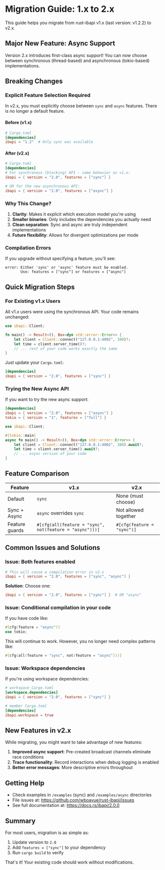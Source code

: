 # Migration Guide: 1.x to 2.x

This guide helps you migrate from rust-ibapi v1.x (last version: v1.2.2) to v2.x.

## Major New Feature: Async Support

Version 2.x introduces first-class async support! You can now choose between synchronous (thread-based) and asynchronous (tokio-based) implementations.

## Breaking Changes

### Explicit Feature Selection Required

In v2.x, you must explicitly choose between `sync` and `async` features. There is no longer a default feature.

#### Before (v1.x)
```toml
# Cargo.toml
[dependencies]
ibapi = "1.2"  # Only sync was available
```

#### After (v2.x)
```toml
# Cargo.toml
[dependencies]
# For synchronous (blocking) API - same behavior as v1.x:
ibapi = { version = "2.0", features = ["sync"] }

# OR for the new asynchronous API:
ibapi = { version = "2.0", features = ["async"] }
```

### Why This Change?

1. **Clarity**: Makes it explicit which execution model you're using
2. **Smaller binaries**: Only includes the dependencies you actually need  
3. **Clean separation**: Sync and async are truly independent implementations
4. **Future flexibility**: Allows for divergent optimizations per mode

### Compilation Errors

If you upgrade without specifying a feature, you'll see:
```
error: Either 'sync' or 'async' feature must be enabled.
       Use: features = ["sync"] or features = ["async"]
```

## Quick Migration Steps

### For Existing v1.x Users

All v1.x users were using the synchronous API. Your code remains unchanged:

```rust
use ibapi::Client;

fn main() -> Result<(), Box<dyn std::error::Error>> {
    let client = Client::connect("127.0.0.1:4002", 100)?;
    let time = client.server_time()?;
    // ... rest of your code works exactly the same
}
```

Just update your `Cargo.toml`:
```toml
[dependencies]
ibapi = { version = "2.0", features = ["sync"] }
```

### Trying the New Async API

If you want to try the new async support:
```toml
[dependencies]
ibapi = { version = "2.0", features = ["async"] }
tokio = { version = "1", features = ["full"] }
```

```rust
use ibapi::Client;

#[tokio::main]
async fn main() -> Result<(), Box<dyn std::error::Error>> {
    let client = Client::connect("127.0.0.1:4002", 100).await?;
    let time = client.server_time().await?;
    // ... async version of your code
}
```

## Feature Comparison

| Feature | v1.x | v2.x |
|---------|------|------|
| Default | `sync` | None (must choose) |
| Sync + Async | `async` overrides `sync` | Not allowed together |
| Feature guards | `#[cfg(all(feature = "sync", not(feature = "async")))]` | `#[cfg(feature = "sync")]` |

## Common Issues and Solutions

### Issue: Both features enabled
```toml
# This will cause a compilation error in v2.x
ibapi = { version = "2.0", features = ["sync", "async"] }
```

**Solution**: Choose one:
```toml
ibapi = { version = "2.0", features = ["sync"] }  # OR "async"
```

### Issue: Conditional compilation in your code
If you have code like:
```rust
#[cfg(feature = "async")]
use tokio;
```

This will continue to work. However, you no longer need complex patterns like:
```rust
#[cfg(all(feature = "sync", not(feature = "async")))]
```

### Issue: Workspace dependencies
If you're using workspace dependencies:
```toml
# workspace Cargo.toml
[workspace.dependencies]
ibapi = { version = "2.0", features = ["sync"] }

# member Cargo.toml
[dependencies]
ibapi.workspace = true
```

## New Features in v2.x

While migrating, you might want to take advantage of new features:

1. **Improved async support**: Pre-created broadcast channels eliminate race conditions
2. **Trace functionality**: Record interactions when debug logging is enabled
3. **Better error messages**: More descriptive errors throughout

## Getting Help

- Check examples in `/examples` (sync) and `/examples/async` directories
- File issues at: https://github.com/wboayue/rust-ibapi/issues
- See full documentation at: https://docs.rs/ibapi/2.0.0

## Summary

For most users, migration is as simple as:

1. Update version to `2.0`
2. Add `features = ["sync"]` to your dependency
3. Run `cargo build` to verify

That's it! Your existing code should work without modifications.